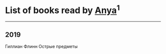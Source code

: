 # List of books read by [Anya](http://vk.com/id383879357)<sup>1</sup>
---

## 2019

Гиллиан Флинн Острые предметы



